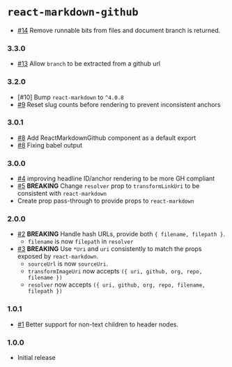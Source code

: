 # `react-markdown-github`

- [#14] Remove runnable bits from files and document branch is returned.

### 3.3.0

- [#13] Allow `branch` to be extracted from a github url

### 3.2.0

- [#10] Bump `react-markdown` to `^4.0.8`
- [#9] Reset slug counts before rendering to prevent inconsistent anchors

### 3.0.1

- [#8] Add ReactMarkdownGithub component as a default export
- [#8] Fixing babel output

### 3.0.0

- [#4] improving headline ID/anchor rendering to be more GH compliant
- [#5] **BREAKING** Change `resolver` prop to `transformLinkUri` to be consistent with `react-markdown`
- Create prop pass-through to provide props to `react-markdown`

### 2.0.0

- [#2] **BREAKING** Handle hash URLs, provide both `{ filename, filepath }`.
   - `filename` is now `filepath` in `resolver`
- [#3] **BREAKING** Use `*Uri` and `uri` consistently to match the props
  exposed by `react-markdown`.
   - `sourceUrl` is now `sourceUri`.
   - `transformImageUri` now accepts `({ uri, github, org, repo, filename })`
   - `resolver` now accepts `({ uri, github, org, repo, filename, filepath })`

### 1.0.1

- [#1] Better support for non-text children to header nodes.

### 1.0.0

- Initial release

[#1]: https://github.com/godaddy/react-markdown-github/pull/1
[#2]: https://github.com/godaddy/react-markdown-github/pull/2
[#3]: https://github.com/godaddy/react-markdown-github/pull/3
[#5]: https://github.com/godaddy/react-markdown-github/pull/5
[#4]: https://github.com/godaddy/react-markdown-github/pull/4
[#8]: https://github.com/godaddy/react-markdown-github/pull/8
[#9]: https://github.com/godaddy/react-markdown-github/pull/9
[#13]: https://github.com/godaddy/react-markdown-github/pull/13
[#14]: https://github.com/godaddy/react-markdown-github/pull/14
